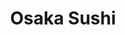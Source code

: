 ---
layout: place
title: Osaka Sushi
permalink: /colorado/denver/osaka-sushi.html
stateAbbr: CO
stateName: Colorado
cityName: Denver
seo:
  type: restaurant
  links: null
place_id: ChIJCSTMnYB-bIcRxQhOWnTV3G0
photos:
  - name: >-
      places/ChIJCSTMnYB-bIcRxQhOWnTV3G0/photos/AeeoHcIop2bVQk6Z9XRPmGf5ARsS3CHj-SU7f-qCee273np_ddQoGfPrfs2IAN-WNZJ4r80QZlczGUXUCfb3PI22PpcK4Q9s7Cp0e3VPrg89msbTv9g_FVfR6LXNf0i7XZHkYdcZBLytThvwgqbPMz-2DXmyyh-GWUGJ8IluFaMFmNq1cX_VK_vvczF1Icm9FBmJ77ZkQnVrjpB9jgbTllb580GxUCXtvEeF1nkpZjS12b23IHaaV3jSnABXfIHZ1D_3OU_Fe9RH5EDDjnv5sFOZHR72B0IrJbBxmyTil7nU4z8aeR6zghH05yIYkQ5uOMPElIlVTDvwCQ48IEcNEuPFiZa_UQuDVyGcsiNL5zmCogec1GQvmeyIVQLUAnlWNjcxwHCHJxi-dx1l86bffq0gjAKk_qNC2SBMGJcQ6j4CcZEVgQ
    widthPx: 4032
    heightPx: 3024
    authorAttributions:
      - displayName: Chad Cwold
        uri: https://maps.google.com/maps/contrib/114812610655661490572
        photoUri: >-
          https://lh3.googleusercontent.com/a/ACg8ocLklWNa-TzI-gR15PV-Mm42ibL2ECIPQftQCWB2m9rJJVAGOgs=s100-p-k-no-mo
    flagContentUri: >-
      https://www.google.com/local/imagery/report/?cb_client=maps_api_places.places_api&image_key=!1e10!2sCIHM0ogKEICAgIDsnp7KeA&hl=en-US
    googleMapsUri: >-
      https://www.google.com/maps/place//data=!3m4!1e2!3m2!1sCIHM0ogKEICAgIDsnp7KeA!2e10!4m2!3m1!1s0x876c7e809dcc2409:0x6ddcd5745a4e08c5
  - name: >-
      places/ChIJCSTMnYB-bIcRxQhOWnTV3G0/photos/AeeoHcLiUK6fQrhXDs94Ae6D5KjOBPVD09pgTWXeEtsMDv7NiwNKb9_dHYmcAZtbpjoGXGbVY2YMxFXDbvFc0qvglom77RNIQvwvt88LBVg2XeW7D2opUmRLzyGhKGU9PZmW2A52oc4d20Htj_-XJ0KwW_ILd4Yc_-IkI_-BqOexBovrHxyPTMhtLVYD82VJCBKoVEJPCjXE6aXnilzAkYkBDieElXRu_15ws6gzX_LGyz0EKg1oe1F5ehsYQZyC91jy7TD97lxZoHQzBGIq11EAPmNt-fOouuN5M6knqGPjHvj0ciCVVW7CuIh_WWWXXWfIJPQadaJDF6JXewnk7ZwKCj6C5TC44kkTql0Nc8Y-VI4wPf84zakMAj3aW0MrsduSpNRWwLLp6JxKWVrs1rNfGevr3_as-TRGXNfIXKLCJNXjhTw
    widthPx: 4032
    heightPx: 2268
    authorAttributions:
      - displayName: Garrett P
        uri: https://maps.google.com/maps/contrib/109584725610889178840
        photoUri: >-
          https://lh3.googleusercontent.com/a-/ALV-UjX4EPH5_m7Jp0FbKkorF2TTfFNh5sg7sgveGv_-3PY9T8gqMG78tQ=s100-p-k-no-mo
    flagContentUri: >-
      https://www.google.com/local/imagery/report/?cb_client=maps_api_places.places_api&image_key=!1e10!2sCIHM0ogKEICAgIDu_YnW9QE&hl=en-US
    googleMapsUri: >-
      https://www.google.com/maps/place//data=!3m4!1e2!3m2!1sCIHM0ogKEICAgIDu_YnW9QE!2e10!4m2!3m1!1s0x876c7e809dcc2409:0x6ddcd5745a4e08c5
  - name: >-
      places/ChIJCSTMnYB-bIcRxQhOWnTV3G0/photos/AeeoHcKfpIsJWaVaY-5wGi0HI6AkXKrnERpukXmCzaV8-uRsZ2uBgr3ffaevQVRFEJOPDg3IDH013RQGa4V9rNIWFjM69XgSExlROS1VZ2FR6YBMXcD7iYdXz_O23fk0g17jEpQ7uXPbDaSjmXjanCJWePBwg462Wi7FCDDc2-jMhFlNmFoHhVTKxiUVLbzJQCJJX7Yfzcv1GYxfJdiopZN2cNqj9GWsXz5SsSYng4TabfJ6nKQJq6AQrzJ4vAS99Lqri2HLb5s-K4uyq96jUdYHV1RX4FtzmNjPQoExbus4l4uhbyd41-TKLqNWHPkjtR2rVDMSU9BIQc6F10OKu-T75EsneOq3i3coF5J1IUlZUOuvxODRaBdkt-h7vC_5ODoDPg6R-i9w8pWMAn8jD71IrV08EcUWr-hsVl9i1FGCMw1hkw
    widthPx: 3072
    heightPx: 4080
    authorAttributions:
      - displayName: Mishi B.
        uri: https://maps.google.com/maps/contrib/111734350766525738464
        photoUri: >-
          https://lh3.googleusercontent.com/a-/ALV-UjUYCqp0OiSCRx59iFj62EuB4inHTBnl21LKTZdFdeLmE5XiUcAMLw=s100-p-k-no-mo
    flagContentUri: >-
      https://www.google.com/local/imagery/report/?cb_client=maps_api_places.places_api&image_key=!1e10!2sCIHM0ogKEICAgID7qPT6cg&hl=en-US
    googleMapsUri: >-
      https://www.google.com/maps/place//data=!3m4!1e2!3m2!1sCIHM0ogKEICAgID7qPT6cg!2e10!4m2!3m1!1s0x876c7e809dcc2409:0x6ddcd5745a4e08c5
  - name: >-
      places/ChIJCSTMnYB-bIcRxQhOWnTV3G0/photos/AeeoHcL_6IS6OBkhMBvtY8wbT7a4iU5vG3jHvlCwtfUea6UUeok8RTQ4iZe4o_tWlGwYqQxAjAg1CcdmAVJip37A9FYLaVCMtuEu692zONAl-PBH0pYX8pt-HC3460Jt53ol8-ZxWNFcDqW4LIPVjzdhRRCeIM3RID47SDNnF3nNCCuJVOJBJugtbgCSscQb-RT-uikr5Hbcq-CZaODCnxX3dDMRc8iGc2MV__IbsLG8k9qJhN2gHfGXQ3JARdXR7kn9Zp5YI-zytJWkn3jLC6hovhLnduD5R8bn27krbyLj8Y7ykHlGe2EYEH_Sy3FtFfukNBSykxBQRMG0TDHT_kpdxXqFLhyhWec7s6Gg6K8eaw4Km6RWoqaDtVlxyQgpTAzRJ78Rj6VkM9HJYPnc7uzK6ecmh5ztfh2gS_8xE3cmGskoCpUQ
    widthPx: 3024
    heightPx: 4032
    authorAttributions:
      - displayName: Rashid Alyousif
        uri: https://maps.google.com/maps/contrib/106187340701230676848
        photoUri: >-
          https://lh3.googleusercontent.com/a-/ALV-UjX5TFXEhDEEvpWalUmPbQ_2QuCMByzB7aZbK3MiXiygGduhu4of=s100-p-k-no-mo
    flagContentUri: >-
      https://www.google.com/local/imagery/report/?cb_client=maps_api_places.places_api&image_key=!1e10!2sCIHM0ogKEICAgICm7pSN-AE&hl=en-US
    googleMapsUri: >-
      https://www.google.com/maps/place//data=!3m4!1e2!3m2!1sCIHM0ogKEICAgICm7pSN-AE!2e10!4m2!3m1!1s0x876c7e809dcc2409:0x6ddcd5745a4e08c5
  - name: >-
      places/ChIJCSTMnYB-bIcRxQhOWnTV3G0/photos/AeeoHcLuau6PkhIOVusqCDyaqkSleYzpdxWb2uQeMhM6Hkgp4npGO9-pVGtRqhc-uZ3YWCjsRNzncY8T-on0F8B1FSh6Fzlf0wkdAOtodiYFZTU-x5od7YcQ-SEgbGMWVImxheM8AYLhnc8dZX0vxDuq0b9q1gnhs7cdJBopRycwYjJYS7tn7Q2iHQEBLnzvpGS3Nu7Qy59aFIFx_hDp-258mFIy8EBlVLdfJpxpqpTcKDurVHaNhO-mKdJtCd2mO81xYnVd0X1SmJYrNVJXiEjpnsFF-xKf424w0E22KppFA__FeBmP0dFqLHdmbyMEQYWMYSEfk6HN6oZkVPqCiTZJdnXHxD1tRNiv2qIr2gJcTy9RIhz8sCffg4n1eEknadzBbwvvtEIt-a2cc393chRcwbHCBnuqbHp2zRza8Lira7nifvJT
    widthPx: 4000
    heightPx: 3000
    authorAttributions:
      - displayName: A J
        uri: https://maps.google.com/maps/contrib/102281974359359835346
        photoUri: >-
          https://lh3.googleusercontent.com/a-/ALV-UjUrMmFwBSHvxKjmhFISavsmLEV-QompQs1o1gxYFRIL-gB9t6V9=s100-p-k-no-mo
    flagContentUri: >-
      https://www.google.com/local/imagery/report/?cb_client=maps_api_places.places_api&image_key=!1e10!2sCIHM0ogKEICAgICJw4S8-AE&hl=en-US
    googleMapsUri: >-
      https://www.google.com/maps/place//data=!3m4!1e2!3m2!1sCIHM0ogKEICAgICJw4S8-AE!2e10!4m2!3m1!1s0x876c7e809dcc2409:0x6ddcd5745a4e08c5
  - name: >-
      places/ChIJCSTMnYB-bIcRxQhOWnTV3G0/photos/AeeoHcI-Bhp2g8SXdu0RdZlLBBjZy7MGlvoDLR79Ze9rfed6bC3rIFGCH6m1BG_4TNPnL5wJrB23Ig00tggh00PrOEXV80gV14cHxOOXFQoFlTcloSp-mUGCf3jy3U1DUSO_KLi2BQiF6hBry-jkibhkWxsNTBvu15XIWmjShZQs81m7Bws1Q4e0p1DE7PPTjyuvUED6qiXWJ4IaEoCbL6skf5HpuiwHKLp3Flc6XoM4KQHtdN46fv2q1LhFHDFjFSV0DrN9aRcXq5MFGpJuMUJrSKi-5-Npce60vZQzjgk-pab_wK17oGlXeDee8kbAXL8zFrwHOevOjAHAOpaOYqn7CCEFXJkxr2br45-jqymkuC3TObSrhFeGduQNY0rVEzrCl10H6L3hfgaNui8xal0ICkKW3P0QbN_5CynEBH_aeJ47dsl6
    widthPx: 3024
    heightPx: 4032
    authorAttributions:
      - displayName: Twyla O'Connor
        uri: https://maps.google.com/maps/contrib/101980588175723185829
        photoUri: >-
          https://lh3.googleusercontent.com/a/ACg8ocKZeHXOWUkPtWaDLtRABPWMG5nIy-kT2mW2of2WRS85ka6DQA=s100-p-k-no-mo
    flagContentUri: >-
      https://www.google.com/local/imagery/report/?cb_client=maps_api_places.places_api&image_key=!1e10!2sCIHM0ogKEICAgICKy82E0QE&hl=en-US
    googleMapsUri: >-
      https://www.google.com/maps/place//data=!3m4!1e2!3m2!1sCIHM0ogKEICAgICKy82E0QE!2e10!4m2!3m1!1s0x876c7e809dcc2409:0x6ddcd5745a4e08c5
  - name: >-
      places/ChIJCSTMnYB-bIcRxQhOWnTV3G0/photos/AeeoHcJ5W_5csE9ySUhYBmSFY16YGKlhkfZDNe6lqIp81qbscHGbmZqZQzMVAN5HN4MRV689Ruoyi8KNU5c6SxrjJMN95eUwvvdbwXZu7StJZYf17_5MYRNZOq_wwuTODhTLjzxe10VdHIg1uSJpm0_S-plBJEWEdMWy-Ql0nFISHdFrky-Qb2OVPmka3LPpoMPyfT-5qGwEDJ1bdc1GnrHdHn_zeXqESRWtCLz0US-MGITT5buLQunBrxPkgc5GuFFFL2DuhCQ5XQYPz-7qffROT4O4UCXQVXQBOYxJjz9E_gikp4yCptNvw4SF8XNM1IwJ8V6yCWlnEXCuPHXEwnRBDTWCWCBkkcySF_JAyJszC0csgTFK3JzS-TTWOsiWfR52rCaQbVLXtMiMNgoPpU_7FgBpjcLX_zq4HQHZY_7ZVZ4iBw
    widthPx: 3024
    heightPx: 4032
    authorAttributions:
      - displayName: Chasity Tucker
        uri: https://maps.google.com/maps/contrib/116690930998260217896
        photoUri: >-
          https://lh3.googleusercontent.com/a-/ALV-UjU0IO9P1O3SXawDw42WKAHLV45nEBcuR2Ehwt-GLL9Vdlv9gdoN=s100-p-k-no-mo
    flagContentUri: >-
      https://www.google.com/local/imagery/report/?cb_client=maps_api_places.places_api&image_key=!1e10!2sCIHM0ogKEICAgMDIjbrQcA&hl=en-US
    googleMapsUri: >-
      https://www.google.com/maps/place//data=!3m4!1e2!3m2!1sCIHM0ogKEICAgMDIjbrQcA!2e10!4m2!3m1!1s0x876c7e809dcc2409:0x6ddcd5745a4e08c5
  - name: >-
      places/ChIJCSTMnYB-bIcRxQhOWnTV3G0/photos/AeeoHcJNpa8qlBDdI0O_ZfzmFO71yj6KB0P1-i2GiNEOBojbZdC1qgmkY_IvQq3zqWzXxzfcrYCY7tNna5nGktbo3uT1Rw7uZZusXHgSXTo9XjUHvb41t1RbuZ1csyh2DGH4TTiOMZxeQCD40g6V_fZSSDTCzvFyb-UE54mnt9FM007ry3_dQ_eVhDpcFPrH6Gsc5E63SxFcC44KMcDWtoQIzRktUPu866BSTp5IFevPf1TKMDgSrBbu7bkWUQgNyFJP2GWwlVD34FHb2Fb-E_VbisFeet5ZY8fd4WLBPNvKHW-7m77FJhOdMaPJ-SO9OX-Lnv25Xejoe1Y8M7n0c5WXcJ0EGXbx6VzBm2iR57BnaOoMHyuJq-DWHJwbVZgp_b5g4q2PrJgW2AjOz9-61ysseRfR1YyhNj2_w5vYKn_phG61S8Yd
    widthPx: 3024
    heightPx: 4032
    authorAttributions:
      - displayName: Jacob Bell
        uri: https://maps.google.com/maps/contrib/102371121800365523991
        photoUri: >-
          https://lh3.googleusercontent.com/a-/ALV-UjXaIAQ2XqjO_LdQsWqAU45syBeRaa8oeQwPWkFoIU-XQojPv3Uj=s100-p-k-no-mo
    flagContentUri: >-
      https://www.google.com/local/imagery/report/?cb_client=maps_api_places.places_api&image_key=!1e10!2sCIHM0ogKEICAgIDM3OLWtQE&hl=en-US
    googleMapsUri: >-
      https://www.google.com/maps/place//data=!3m4!1e2!3m2!1sCIHM0ogKEICAgIDM3OLWtQE!2e10!4m2!3m1!1s0x876c7e809dcc2409:0x6ddcd5745a4e08c5
  - name: >-
      places/ChIJCSTMnYB-bIcRxQhOWnTV3G0/photos/AeeoHcLC3GvhyHuOuQ3NbO9kCPu0owMX_Qea68rBjQ66Fr-iy8wdAEKknuvJKdNSbY0Fp4yJaX18W_G0uE5cZykszbAJr-EOGWKmbZH3gy3ZdVcxS12JsqPYTaACJjTkcXR2hWbJC645BpNRffMCYpA56ivez60OQNcsu3KL2SMAQnXvZveJoKb1wbXHemqnuoXLfdoQAO61gwzfaNUR2faScbG1zlGduuBOig6PGGgCuxoH8GdZlMwrsvQwrfYBZtEMKqJAcGzpfvxy0E9oIxHTbTGK-1YzdfSpptsvTWAGq52RecHr9M83b8Fqgps1yV7PSg8lKYvF273w2RLUkpTtaD8G8NiM9rroSj2YetwtHPhsoijEQamJ_a3swMSdY51tlAlBhUA-Xbz7EZgsovTAov82hYfUB6o3FPcqGfrOzXKdQ9AB
    widthPx: 2268
    heightPx: 4032
    authorAttributions:
      - displayName: Very Unoriginal
        uri: https://maps.google.com/maps/contrib/103875619237925665311
        photoUri: >-
          https://lh3.googleusercontent.com/a-/ALV-UjUgwEE8ewDfA-H-LHm0UE69cTo0uGWz2L1z97ZwPt_3eKwRMyZY=s100-p-k-no-mo
    flagContentUri: >-
      https://www.google.com/local/imagery/report/?cb_client=maps_api_places.places_api&image_key=!1e10!2sCIHM0ogKEICAgID2u_S2pAE&hl=en-US
    googleMapsUri: >-
      https://www.google.com/maps/place//data=!3m4!1e2!3m2!1sCIHM0ogKEICAgID2u_S2pAE!2e10!4m2!3m1!1s0x876c7e809dcc2409:0x6ddcd5745a4e08c5
  - name: >-
      places/ChIJCSTMnYB-bIcRxQhOWnTV3G0/photos/AeeoHcINlFZqd_ef7F0uoFgtDnthJulH9i7SCF-DmJkZZr3d0aultsZYBw5sKv1rrMYxuzQL9MK1APbJT0YKQNZ-gWo1yfkO_3ZvUPpcB5xAFrizRaekjJTPwJ-VMdoNndKf5cfB96m3pTfdKM6ZCMrarlcJ_xGBXHZAldVtH6cdd4edHcKQXNjngkREH-mYbGpt1tDKVcYMRGR3NSK5indXk-BAmdzMQzt6p-zvWgM4K6NRc_Wb62VOghx98ctujCtsBDLLq4tq4iFZClzIFthtEvaRpCH1OcGY16AeEuoqdeAAEdTSP1TwmyQWCAgOd6P1lRt_-M1IBZtaBse9HiJmhrN5HF4O_RPSIDISVP-_3qcfdSUkTcUBeuydA5iqWSahGHMHGbQNPOB8xaTkorivrgSrDZZwSQywe2qxvmlyrC2AQg
    widthPx: 4000
    heightPx: 3000
    authorAttributions:
      - displayName: Danielle Beram
        uri: https://maps.google.com/maps/contrib/104639997681353961480
        photoUri: >-
          https://lh3.googleusercontent.com/a-/ALV-UjWxlp4_OEkAXDLinHsrR5-migw7fE9L_OGD53ySBX_bhuwK9l6MdA=s100-p-k-no-mo
    flagContentUri: >-
      https://www.google.com/local/imagery/report/?cb_client=maps_api_places.places_api&image_key=!1e10!2sCIHM0ogKEICAgICCq7SmLA&hl=en-US
    googleMapsUri: >-
      https://www.google.com/maps/place//data=!3m4!1e2!3m2!1sCIHM0ogKEICAgICCq7SmLA!2e10!4m2!3m1!1s0x876c7e809dcc2409:0x6ddcd5745a4e08c5
address: 3940 E Exposition Ave, Denver, CO 80209, USA
street: 3940 E Exposition Ave
city: Denver
state: CO
zip: '80209'
country: USA
neighborhood: East
latitude: '39.703667'
longitude: '-104.941650'
accessibility_options:
  wheelchairAccessibleParking: true
  wheelchairAccessibleEntrance: true
  wheelchairAccessibleRestroom: true
  wheelchairAccessibleSeating: true
business_status: OPERATIONAL
name: Osaka Sushi
google_maps_links:
  directionsUri: >-
    https://www.google.com/maps/dir//''/data=!4m7!4m6!1m1!4e2!1m2!1m1!1s0x876c7e809dcc2409:0x6ddcd5745a4e08c5!3e0
  placeUri: https://maps.google.com/?cid=7916436940718475461
  writeAReviewUri: >-
    https://www.google.com/maps/place//data=!4m3!3m2!1s0x876c7e809dcc2409:0x6ddcd5745a4e08c5!12e1
  reviewsUri: >-
    https://www.google.com/maps/place//data=!4m4!3m3!1s0x876c7e809dcc2409:0x6ddcd5745a4e08c5!9m1!1b1
  photosUri: >-
    https://www.google.com/maps/place//data=!4m3!3m2!1s0x876c7e809dcc2409:0x6ddcd5745a4e08c5!10e5
primary_type: Sushi Restaurant
opening_hours:
  regular: null
  current: null
secondary_opening_hours:
  regular:
    weekdayDescriptions: null
    type: null
  current:
    weekdayDescriptions: null
    type: null
phone: null
price_level: null
price_range: null
rating: null
rating_count: 0
website: null
description: >-
  Discover Osaka Sushi in Denver, CO$$$Osaka Sushi in Denver, CO, stands out as
  a welcoming spot for enjoying authentic Japanese flavors in a relaxed setting.
  Located at the Belcaro Shopping Center, this casual eatery specializes in
  fresh sushi and other traditional dishes, making it a go-to choice for those
  seeking sushi restaurants in the area. The venue boasts accessible features
  like wheelchair-friendly parking and entrances, ensuring a comfortable visit
  for all guests. With its focus on quality ingredients and simple ambiance,
  it's ideal for anyone exploring top-rated sushi options nearby, whether you're
  in the mood for a quick bite or a leisurely meal.
generative_summary: >-
  Discover Osaka Sushi in Denver, CO$$$Osaka Sushi in Denver, CO, stands out as
  a welcoming spot for enjoying authentic Japanese flavors in a relaxed setting.
  Located at the Belcaro Shopping Center, this casual eatery specializes in
  fresh sushi and other traditional dishes, making it a go-to choice for those
  seeking sushi restaurants in the area. The venue boasts accessible features
  like wheelchair-friendly parking and entrances, ensuring a comfortable visit
  for all guests. With its focus on quality ingredients and simple ambiance,
  it's ideal for anyone exploring top-rated sushi options nearby, whether you're
  in the mood for a quick bite or a leisurely meal.
generative_disclosure: Summarized by AI using the Grok-3-Mini model.
reviews: null
review_summary: >-
  What Customers Love About Osaka Sushi$$$Visitors often praise the fresh and
  flavorful sushi selections, highlighting creative rolls that deliver great
  taste without breaking the bank, making it a solid pick for everyday dining.
  The service stands out for its friendly and attentive approach, creating a
  cozy atmosphere that puts everyone at ease from the moment they arrive. Many
  appreciate the affordable prices paired with generous portions, turning casual
  meals into memorable experiences. Overall, it's frequently recommended as a
  reliable spot for quality Japanese cuisine, with the welcoming vibe
  encouraging repeat visits for those searching for sushi places near me.
review_disclosure: Summarized by AI using the Grok-3-Mini model.
parking_options: null
payment_options: null
allow_dogs: null
curbside_pickup: null
delivery: null
dine_in: null
good_for_children: null
good_for_groups: null
good_for_sports: null
live_music: null
menu_for_children: null
outdoor_seating: null
reservable: null
restroom: null
serves_beer: null
serves_breakfast: null
serves_brunch: null
serves_cocktails: null
serves_coffee: null
serves_dinner: null
serves_dessert: null
serves_lunch: null
serves_vegetarian_food: null
serves_wine: null
takeout: null
update_category: pro
places_description: null

---